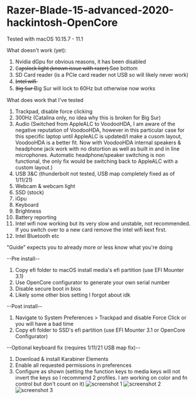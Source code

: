 # Razer-Blade-15-advanced-2020-hackintosh-OpenCore

Tested with macOS 10.15.7 - 11.1

What doesn't work (yet):
1. Nvidia dGpu for obvious reasons, it has been disabled
2. C̶a̶p̶s̶l̶o̶c̶k̶ ̶l̶i̶g̶h̶t̶ ̶(̶k̶n̶o̶w̶n̶ ̶i̶s̶s̶u̶e̶ ̶w̶i̶t̶h̶ ̶r̶a̶z̶e̶r̶)̶ See bottom
3. SD Card reader (is a PCIe card reader not USB so will likely never work)
4. I̶n̶t̶e̶l̶ ̶w̶i̶f̶i̶
5. B̶i̶g̶ ̶S̶u̶r̶ Big Sur will lock to 60Hz but otherwise now works

What does work that I've tested
1. Trackpad, disable force clicking
2. 300Hz (Catalina only, no idea why this is broken for Big Sur)
3. Audio (Switched from AppleALC to VoodooHDA, I am aware of the negative reputation of VoodooHDA, however in this particular case for this specific laptop until AppleALC is updated/I make a cusom layout, VoodooHDA is a better fit. Now with VoodooHDA internal speakers & headphone jack work with no distortion as well as built in and in line microphones. Automatic headphone/speaker switching is non functional, the only fix would be switching back to AppleALC with a custom layout.)
4. USB 3&C (thunderbolt not tested, USB map completely fixed as of 1/11/21)
5. Webcam & webcam light
6. SSD (stock)
7. iGpu
8. Keyboard 
9. Brightness
10. Battery reporting 
11. Intel wifi now working but its very slow and unstable, not recommended. If you switch over to a new card remove the intel wifi kext first.
12. Intel Bluetooth
etc

"Guide" expects you to already more or less know what you're doing

--Pre install--
1. Copy efi folder to macOS install media's efi partition (use EFI Mounter 3.1)
2. Use OpenCore configurator to generate your own serial number
3. Disable secure boot in bios
4. Likely some other bios setting I forgot about idk

--Post install--
1. Navigate to System Preferences > Trackpad and disable Force Click or you will have a bad time
2. Copy efi folder to SSD's efi partition (use EFI Mounter 3.1 or OpenCore Configurator)

--Optional keyboard fix (requires 1/11/21 USB map fix)--
1. Download & install Karabiner Elements
2. Enable all requested permissions in preferences
3. Configure as shown (setting the function keys to media keys will not invert the keys so I recommend 2 profiles. I am working on color and fn control but don't count on it)
![screenshot 1](https://i.imgur.com/2fnqmBH.png)
![screenshot 2](https://i.imgur.com/BQnEPax.png)
![screenshot 3](https://i.imgur.com/1P5ErOH.png)
